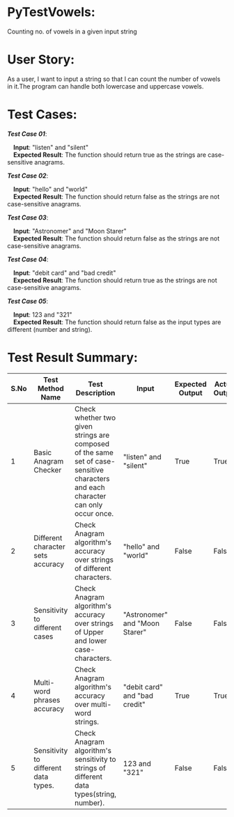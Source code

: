 # PyTestVowels:
Counting no. of vowels in a given input string

# User Story:
As a user, I want to input a string so that I can count the number of vowels in it.The program can handle both lowercase and uppercase vowels.

# Test Cases:
***Test Case 01***:

&emsp;**Input**: "listen" and "silent"  
&emsp;**Expected Result**: The function should return true as the strings are case-sensitive anagrams.

***Test Case 02***:
 
&emsp;**Input**: "hello" and "world"  
&emsp;**Expected Result**: The function should return false as the strings are not case-sensitive anagrams.

***Test Case 03***:

 
&emsp;**Input**: "Astronomer" and "Moon Starer"  
&emsp;**Expected Result**: The function should return false as the strings are not case-sensitive anagrams.

***Test Case 04***:

&emsp;**Input**: "debit card" and "bad credit"  
&emsp;**Expected Result**: The function should return true as the strings are not case-sensitive anagrams.

***Test Case 05***:

&emsp;**Input**: 123 and "321"  
&emsp;**Expected Result**: The function should return false as the input types are different (number and string).

# Test Result Summary:
| S.No 	| Test Method Name                     	| Test Description                                                                                                                     	| Input                          	| Expected Output 	| Actual Output 	|
|------	|--------------------------------------	|--------------------------------------------------------------------------------------------------------------------------------------	|--------------------------------	|-----------------	|---------------	|
|   1  	| Basic Anagram Checker                	| Check whether two given strings are composed of the same set of case-sensitive characters and each character can only occur once. 	| "listen" and "silent"          	| True            	| True          	|
|   2  	| Different character sets accuracy    	| Check Anagram algorithm's accuracy over strings of different characters.                                                             	| "hello" and "world"            	| False           	| False         	|
|   3  	| Sensitivity to different cases       	| Check Anagram algorithm's accuracy over strings of Upper and lower case-characters.                                                  	| "Astronomer" and "Moon Starer" 	| False           	| False         	|
|   4  	| Multi-word phrases accuracy          	| Check Anagram algorithm's accuracy over multi-word strings.                                                                          	| "debit card" and "bad credit"  	| True            	| True          	|
|   5  	| Sensitivity to different data types. 	| Check Anagram algorithm's sensitivity to strings of different data types(string, number).                                            	| 123 and "321"                  	| False           	| False         	|
